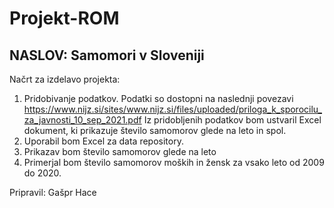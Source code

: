 # Projekt-ROM
## NASLOV: Samomori v Sloveniji 
Načrt za izdelavo projekta:

1. Pridobivanje podatkov. Podatki so dostopni na naslednji povezavi https://www.nijz.si/sites/www.nijz.si/files/uploaded/priloga_k_sporocilu_za_javnosti_10_sep_2021.pdf Iz pridobljenih podatkov bom ustvaril Excel dokument, ki prikazuje število samomorov glede na leto in spol.
2. Uporabil bom Excel za data repository.
3. Prikazav bom število samomorov glede na leto
4. Primerjal bom število samomorov moških in žensk za vsako leto od 2009 do 2020.

Pripravil: Gašpr Hace
